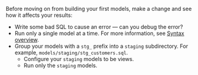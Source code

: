 Before moving on from building your first models, make a change and see how it affects your results:

* Write some bad SQL to cause an error — can you debug the error?
* Run only a single model at a time. For more information, see [Syntax overview](/reference/node-selection/syntax).
* Group your models with a `stg_` prefix into a `staging` subdirectory. For example,  `models/staging/stg_customers.sql`.
  * Configure your `staging` models to be views.
  * Run only the `staging` models.

